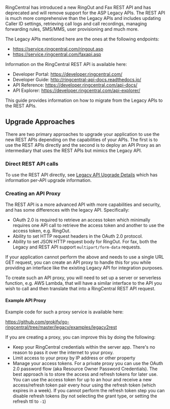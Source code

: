 RingCentral has introduced a new RingOut and Fax REST API and has deprecated and will remove support for the ASP Legacy APIs. The REST API is much more comprehensive than the Legacy APIs and includes updating Caller ID settings, retrieving call logs and call recordings, managing forwarding rules, SMS/MMS, user provisioning and much more.

The Legacy APIs mentioned here are the ones at the following endpoints:

* https://service.ringcentral.com/ringout.asp
* https://service.ringcentral.com/faxapi.asp

Information on the RingCentral REST API is available here:

* Developer Portal: https://developer.ringcentral.com/
* Developer Guide: http://ringcentral-api-docs.readthedocs.io/
* API Reference: https://developer.ringcentral.com/api-docs/
* API Explorer: https://developer.ringcentral.com/api-explorer/

This guide provides information on how to migrate from the Legacy APIs to the REST APIs.

## Upgrade Approaches

There are two primary approaches to upgrade your application to use the new REST APIs depending on the capabilities of your APIs. The first is to use the REST APIs directly and the second is to deploy an API Proxy as an intermediary that uses the REST APIs but mimics the Legacy API.

### Direct REST API calls

To use the REST API directly, see [Legacy API Upgrade Details](legacy_api_upgrade_details.md) which has information per-API upgrade information.

### Creating an API Proxy

The REST API is a more advanced API with more capabilities and security, and has some differences with the legacy API. Specifically:

* OAuth 2.0 is required to retrieve an access token which minimally requires one API call to retrieve the access token and another to use the access token, e.g. RingOut.
* Ability to set HTTP request headers in the OAuth 2.0 protocol.
* Ability to set JSON HTTP request body for RingOut. For fax, both the Legacy and REST API support `multipart/form-data` requests.

If your application cannot perform the above and needs to use a single URL GET request, you can create an API proxy to handle this for you while providing an interface like the existing Legacy API for integration purposes.

To create such an API proxy, you will need to set up a server or serverless function, e.g. AWS Lambda, that will have a similar interface to the API you wish to call and then translate that into a RingCentral REST API request.

#### Example API Proxy

Example code for such a proxy service is available here:

https://github.com/grokify/go-ringcentral/tree/master/legacy/examples/legacy2rest

If you are creating a proxy, you can improve this by doing the following:

* Keep your RingCentral credentials within the server app. There's no reason to pass it over the internet to your proxy.
* Limit access to your proxy by IP address or other property
* Manage your access tokens. For a private proxy you can use the OAuth 2.0 password flow (aka Resource Owner Password Credentials). The best approach is to store the access and refresh tokens for later use. You can use the access token for up to an hour and receive a new access/refresh token pair every hour using the refresh token (which expires in a week). If you cannot perform the refresh token step you can disable refresh tokens (by not selecting the grant type, or setting the refresh ttl to `-1`)